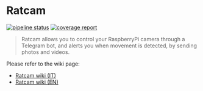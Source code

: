 Ratcam
======

[![pipeline status](https://git.mittelab.org/proj/ratcam/badges/master/pipeline.svg)](https://git.mittelab.org/proj/ratcam/commits/master)
[![coverage report](https://git.mittelab.org/proj/ratcam/badges/master/coverage.svg)](https://git.mittelab.org/proj/ratcam/commits/master)

> Ratcam allows you to control your RaspberryPi camera through a Telegram bot, and alerts you when movement is detected, by sending photos and videos.

Please refer to the wiki page:
  - [Ratcam wiki (IT)](https://wiki.mittelab.org/progetti/5p4k/ratcam)
  - [Ratcam wiki (EN)](https://wiki.mittelab.org/en/progetti/5p4k/ratcam)
